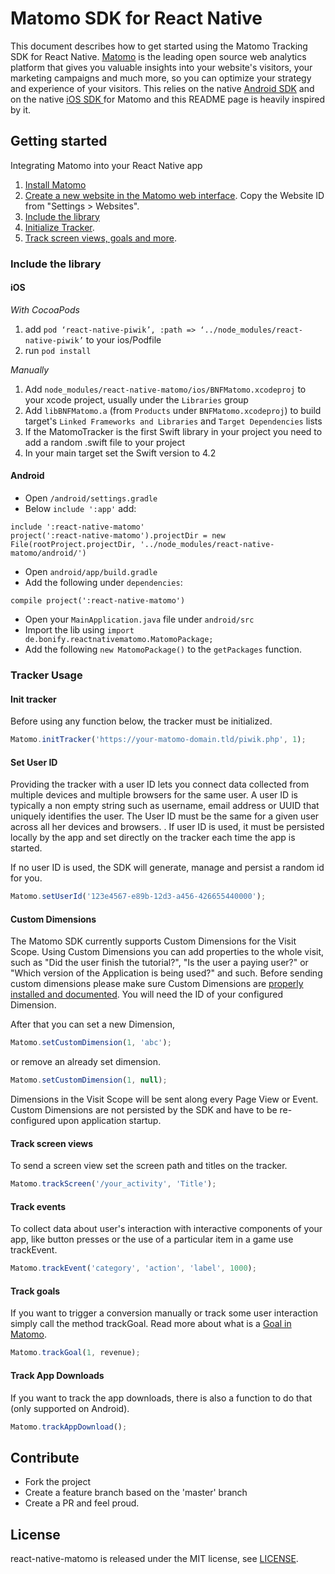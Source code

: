 # Matomo SDK for React Native

This document describes how to get started using the Matomo Tracking SDK for React Native.
[Matomo](https://matomo.org/) is the leading open source web analytics platform
that gives you valuable insights into your website's visitors,
your marketing campaigns and much more, so you can optimize your strategy and experience of your visitors.
This relies on the native [Android SDK](https://github.com/matomo-org/matomo-sdk-android) and on the native [iOS SDK ](https://github.com/matomo-org/matomo-sdk-ios) for Matomo and this README page is heavily inspired by it.

## Getting started

Integrating Matomo into your React Native app

1.  [Install Matomo](https://matomo.org/docs/installation/)
2.  [Create a new website in the Matomo web interface](https://matomo.org/docs/manage-websites/). Copy the Website ID from "Settings > Websites".
3.  [Include the library](#include-library)
4.  [Initialize Tracker](#initialize-tracker).
5.  [Track screen views, goals and more](#tracker-usage).

### Include the library

#### iOS

*With CocoaPods*

1. add ``pod ‘react-native-piwik’, :path => ‘../node_modules/react-native-piwik’`` to your ios/Podfile
2. run ``pod install`` 

*Manually*

1.  Add `node_modules/react-native-matomo/ios/BNFMatomo.xcodeproj` to your xcode project, usually under the `Libraries` group
2.  Add `libBNFMatomo.a` (from `Products` under `BNFMatomo.xcodeproj`) to build target's `Linked Frameworks and Libraries` and `Target Dependencies` lists
3. If the MatomoTracker is the first Swift library in your project you need to add a random .swift file to your project
4. In your main target set the Swift version to 4.2

#### Android

- Open `/android/settings.gradle`
- Below `include ':app'` add:

```
include ':react-native-matomo'
project(':react-native-matomo').projectDir = new File(rootProject.projectDir, '../node_modules/react-native-matomo/android/')
```

- Open `android/app/build.gradle`
- Add the following under `dependencies`:

```
compile project(':react-native-matomo')
```

- Open your `MainApplication.java` file under `android/src`
- Import the lib using `import de.bonify.reactnativematomo.MatomoPackage;`
- Add the following `new MatomoPackage()` to the `getPackages` function.

### Tracker Usage

#### Init tracker

Before using any function below, the tracker must be initialized.

```javascript
Matomo.initTracker('https://your-matomo-domain.tld/piwik.php', 1);
```

#### Set User ID

Providing the tracker with a user ID lets you connect data collected from multiple devices and multiple browsers for the same user. A user ID is typically a non empty string such as username, email address or UUID that uniquely identifies the user. The User ID must be the same for a given user across all her devices and browsers. .
If user ID is used, it must be persisted locally by the app and set directly on the tracker each time the app is started.

If no user ID is used, the SDK will generate, manage and persist a random id for you.

```javascript
Matomo.setUserId('123e4567-e89b-12d3-a456-426655440000');
```

#### Custom Dimensions

The Matomo SDK currently supports Custom Dimensions for the Visit Scope. Using Custom Dimensions you can add properties to the whole visit, such as "Did the user finish the tutorial?", "Is the user a paying user?" or "Which version of the Application is being used?" and such. Before sending custom dimensions please make sure Custom Dimensions are [properly installed and documented](https://matomo.org/docs/custom-dimensions/). You will need the ID of your configured Dimension.

After that you can set a new Dimension,

```javascript
Matomo.setCustomDimension(1, 'abc');
```

or remove an already set dimension.

```javascript
Matomo.setCustomDimension(1, null);
```
Dimensions in the Visit Scope will be sent along every Page View or Event. Custom Dimensions are not persisted by the SDK and have to be re-configured upon application startup.

#### Track screen views

To send a screen view set the screen path and titles on the tracker.

```javascript
Matomo.trackScreen('/your_activity', 'Title');
```

#### Track events

To collect data about user's interaction with interactive components of your app, like button presses or the use of a particular item in a game
use trackEvent.

```javascript
Matomo.trackEvent('category', 'action', 'label', 1000);
```

#### Track goals

If you want to trigger a conversion manually or track some user interaction simply call the method trackGoal. Read more about what is a [Goal in Matomo](http://matomo.org/docs/tracking-goals-web-analytics/).

```javascript
Matomo.trackGoal(1, revenue);
```

#### Track App Downloads

If you want to track the app downloads, there is also a function to do that (only supported on Android).

```javascript
Matomo.trackAppDownload();
```

## Contribute

- Fork the project
- Create a feature branch based on the 'master' branch
- Create a PR and feel proud.

## License

react-native-matomo is released under the MIT license, see [LICENSE](https://github.com/BonifyByForteil/react-native-matomo/blob/master/LICENSE).
